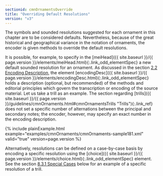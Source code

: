 ```yaml
---
sectionid: cmnOrnamentsOverride
title: "Overriding Default Resolutions"
version: "v3"
---
```




The symbols and sounded resolutions suggested for each ornament in this chapter are
to be
considered defaults. Nevertheless, because of the great historical and geographical
variance
in the notation of ornaments, the encoder is given methods to override the default
resolutions.

It is possible, for example, to specify in the [meiHead]({{ site.baseurl }}/{{ page.version }}/elements/meiHead.html){:.link_odd_elementSpec} a new default
sounded resolution for an ornament. As discussed in the section <a class="link_ptr" title="Encoding Description" href="{{ site.baseurl }}/{{ page.version }}/guidelines/header.html#headerEncodingDescription">2.2 Encoding Description</a>, the element [encodingDesc]({{ site.baseurl }}/{{ page.version }}/elements/encodingDesc.html){:.link_odd_elementSpec}
holds a description (optional, but recommended) of the methods and editorial principles
which govern the transcription or encoding of the source material. Let us take a trill
as an
example. The section regarding [trills]({{ site.baseurl }}/{{ page.version }}/guidelines/cmnOrnaments.html#cmnOrnamentsTrills "Trills"){:.link_ref} does not set a
specific number of alternations between the principal and secondary notes; the encoder,
however, may specify an exact number in the encoding description.

{% include plainExample.html example="examples/cmnOrnaments/cmnOrnaments-sample181.xml" valid="true" version=page.version %}


Alternatively, resolutions can be defined on a case-by-case basis by encoding a specific
resolution using the [choice]({{ site.baseurl }}/{{ page.version }}/elements/choice.html){:.link_odd_elementSpec} element. See the section 
<a class="link_ptr" title="Special Cases" href="{{ site.baseurl }}/{{ page.version }}/guidelines/cmnOrnaments.html#cmnOrnamentsTrillsSpecial">8.3.1 Special Cases</a> below for an example of a specific resolution of a
trill.

